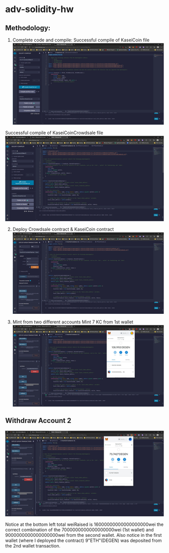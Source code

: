 # adv-solidity-hw

## Methodology:

1. Complete code and compile:
Successful compile of KaseiCoin file
![compile contract](compiledCoin.jpg)

Successful compile of KaseiCoinCrowdsale file
![compile contract](compileCrowdsale.jpg)

2. Deploy Crowdsale contract & KaseiCoin contract
![deploy contract](https://github.com/e-mcfarlane/adv-solidity-hw/blob/bbbbd8357b2874025636494b364c0177af2d732b/deployed%20coin.jpg)

3. Mint from two different accounts
Mint 7 KC from 1st wallet
![7 KC minted to 1st wallet](https://github.com/e-mcfarlane/adv-solidity-hw/blob/bbbbd8357b2874025636494b364c0177af2d732b/1st%20transaction.jpg)

## Withdraw Account 2
![9 KC minted to 2nd wallet](https://github.com/e-mcfarlane/adv-solidity-hw/blob/0f9546da6d79127a91a89740fa8b409f65ccec10/2nd%20transaction%20and%20total%20weiRaised.jpg)

Notice at the bottom left total weiRaised is 16000000000000000000wei the correct combination of the 7000000000000000000wei (1st wallet) and 9000000000000000000wei from the second wallet.  Also notice in the first wallet (where I deployed the contract) 9"ETH"(DEGEN) was deposited from the 2nd wallet transaction.
